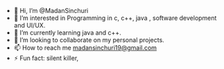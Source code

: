 - 👋 Hi, I’m @MadanSinchuri
- 👀 I’m interested in Programming in c, c++, java , software development and UI/UX.
- 🌱 I’m currently learning java and c++.
- 💞️ I’m looking to collaborate on my personal projects.
- 📫 How to reach me madansinchuri19@gmail.com
- ⚡ Fun fact: silent killer, 

<!---
MadanSinchuri/MadanSinchuri is a ✨ special ✨ repository because its `README.md` (this file) appears on your GitHub profile.
You can click the Preview link to take a look at your changes.
--->
